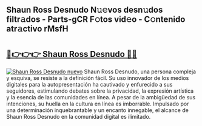 ## Shaun Ross Desnudo N𝚞𝚎vos desn𝚞dos filtr𝚊dos - Parts-gCR F𝚘tos vid𝚎o - C𝚘ntenido atr𝚊ctivo rMsfH

# <h2><a href="http://mb5bkve.tromn.icu/?c=Shaun+Ross+Desnudo">🔗👉👉👉 Shaun Ross Desnudo 🔗🔗</a></h2>

[![Shaun Ross Desnudo nuevo](https://i.imgur.com/pEAQMta.gif)](http://mb5bkve.tromn.icu/?c=Shaun+Ross+Desnudo)
Shaun Ross Desnudo, una persona compleja y esquiva, se resiste a la definición fácil. Su uso innovador de los medios digitales para la autopresentación ha cautivado y enfurecido a sus seguidores, estimulando debates sobre la privacidad, la expresión artística y la esencia de las comunidades en línea. A pesar de la ambigüedad de sus intenciones, su huella en la cultura en línea es imborrable. Impulsado por una determinación inquebrantable y un encanto innegable, el alcance de Shaun Ross Desnudo en la comunidad digital es ilimitado.
